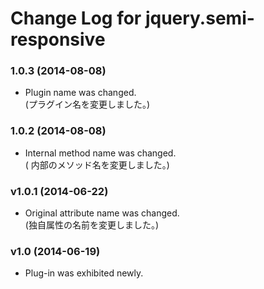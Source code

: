 # Change Log for jquery.semi-responsive

### 1.0.3 (2014-08-08)
- Plugin name was changed.  
  (プラグイン名を変更しました。)

### 1.0.2 (2014-08-08)
- Internal method name was changed.  
  ( 内部のメソッド名を変更しました。)

### v1.0.1 (2014-06-22)
- Original attribute name was changed.  
  (独自属性の名前を変更しました。)

### v1.0 (2014-06-19)
- Plug-in was exhibited newly.